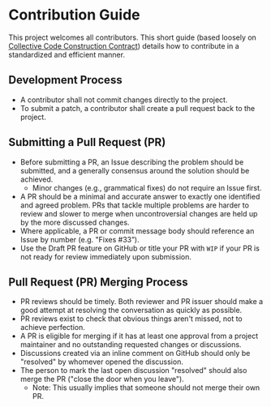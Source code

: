 # Contribution Guide

This project welcomes all contributors. This short guide (based loosely on [
Collective Code Construction Contract](http://zeromq-rfc.wikidot.com/spec:22))
details how to contribute in a standardized and efficient manner.

## Development Process

- A contributor shall not commit changes directly to the project.
- To submit a patch, a contributor shall create a pull request back to the
  project.

## Submitting a Pull Request (PR)

- Before submitting a PR, an Issue describing the problem should be submitted,
  and a generally consensus around the solution should be achieved.
  - Minor changes (e.g., grammatical fixes) do not require an Issue first.
- A PR should be a minimal and accurate answer to exactly one identified and
  agreed problem. PRs that tackle multiple problems are harder to review and
  slower to merge when uncontroversial changes are held up by the more
  discussed changes.
- Where applicable, a PR or commit message body should reference an Issue by
  number (e.g. "Fixes #33”).
- Use the Draft PR feature on GitHub or title your PR with `WIP` if your PR is
  not ready for review immediately upon submission.

## Pull Request (PR) Merging Process

- PR reviews should be timely. Both reviewer and PR issuer should make a good
  attempt at resolving the conversation as quickly as possible.
- PR reviews exist to check that obvious things aren't missed, not to achieve
  perfection.
- A PR is eligible for merging if it has at least one approval from a project
  maintainer and no outstanding requested changes or discussions.
- Discussions created via an inline comment on GitHub should only be "resolved"
  by whomever opened the discussion.
- The person to mark the last open discussion "resolved" should also merge the
  PR ("close the door when you leave").
  - Note: This usually implies that someone should not merge their own PR.
